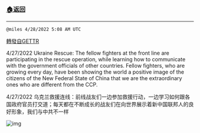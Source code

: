 ###  [:house:返回](README.md)
---


`@miles 4/28/2022 5:08 AM UTC`

[轉發自GETTR](https://gettr.com/post/p17fcsj453a)

4/27/2022 Ukraine Rescue: The fellow fighters at the front line are participating in the rescue operation, while learning how to communicate with the government officials of other countries. Fellow fighters, who are growing every day, have been showing the world a positive image of the citizens of the New Federal State of China that we are the extraordinary ones who are different from the CCP.

4/27/2022 乌克兰救援连线：前线战友们一边参加救援行动，一边学习如何跟各国政府官员打交道；每天都在不断成长的战友们在向世界展示着新中国联邦人的良好形象，我们与中共不一样


![img](https://media.gettr.com/group37/getter/2022/04/28/05/2a20a999-0a21-c8f3-2016-7d66ed2550da/out.jpg)

